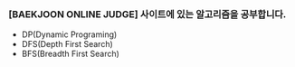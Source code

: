 
### [BAEKJOON ONLINE JUDGE] 사이트에 있는 알고리즘을 공부합니다.
* DP(Dynamic Programing)
* DFS(Depth First Search)
* BFS(Breadth First Search)
